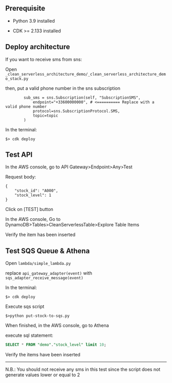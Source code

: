 ## Prerequisite

- Python 3.9 installed

- CDK >= 2.133 installed

## Deploy architecture

If you want to receive sms from sns:

Open 
`_clean_serverless_architecture_demo/_clean_serverless_architecture_demo_stack.py`

then, put a valid phone number in the sns subscription
```
        sub_sms = sns.Subscription(self, "SubscriptionSMS",
            endpoint="+33600000000", # <========== Replace with a valid phone number
            protocol=sns.SubscriptionProtocol.SMS,
            topic=topic
        )
```

In the terminal:

```
$> cdk deploy
```

## Test API

In the AWS console, go to API Gateway>Endpoint>Any>Test

Request body:
```
{
    "stock_id": "A000",
    "stock_level": 1
}
```

Click on [TEST] button

In the AWS console, Go to DynamoDB>Tables>CleanServerlessTable>Explore Table Items

Verify the item has been inserted

## Test SQS Queue & Athena

Open 
`lambda/simple_lambda.py`

replace 
`api_gateway_adapter(event)`
with
`sqs_adapter_receive_message(event)`

In the terminal:
```
$> cdk deploy
```

Execute sqs script
```
$>python put-stock-to-sqs.py
```

When finished, in the AWS console, go to Athena

execute sql statement:
```sql
SELECT * FROM "demo"."stock_level" limit 10;
```

Verify the items have been inserted

---
N.B.: You should not receive any sms in this test since the script does 
not generate values lower or equal to 2